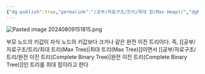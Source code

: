 ```yaml
---
{"dg-publish":true,"permalink":"/공부/자료구조/트리/최대 힙(Max Heap)/","dgPassFrontmatter":true}
---
```



![Pasted image 20240809151815.png](/img/user/%EC%B2%A8%EB%B6%80%ED%8C%8C%EC%9D%BC/Pasted%20image%2020240809151815.png)

부모 노드의 키값이 자식 노드의 키값보다 크거나 같은 완전 이진 트리이다.
즉, [[공부/자료구조/트리/최대 트리(Max Tree)\|최대 트리(Max Tree)]]이면서 [[공부/자료구조/트리/완전 이진 트리(Complete Binary Tree)\|완전 이진 트리(Complete Binary Tree)]]인 트리를 최대 힙이라고 한다